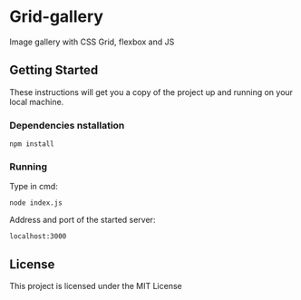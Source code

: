 # Grid-gallery

Image gallery with CSS Grid, flexbox and JS

## Getting Started

These instructions will get you a copy of the project up and running on your local machine.

### Dependencies nstallation

```
npm install
```

### Running

Type in cmd:

```
node index.js
```

Address and port of the started server:

```
localhost:3000
```

## License

This project is licensed under the MIT License
